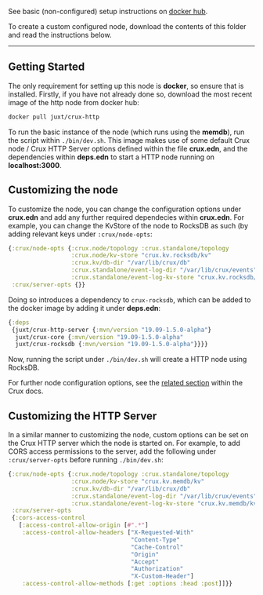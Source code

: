 See basic (non-configured) setup instructions on [docker hub](https://hub.docker.com/r/juxt/crux-http). 

To create a custom configured node, download the
contents of this folder and read the instructions below.

--- 
## Getting Started

The only requirement for setting up this node is **docker**, so ensure that is installed. Firstly, if you have not already done so, 
download the most recent image of the http node from docker hub:

```bash
docker pull juxt/crux-http
```

To run the basic instance of the node (which runs using the **memdb**), run the script within `./bin/dev.sh`. This image makes use of 
some default Crux node / Crux HTTP Server options defined within the file **crux.edn**, and the dependencies within **deps.edn** to 
start a HTTP node running on **localhost:3000**. 

## Customizing the node

To customize the node, you can change the configuration options under **crux.edn** and add any further required dependecies 
within **crux.edn**. For example, you can change the KvStore of the node to RocksDB as such (by adding relevant keys under 
`:crux/node-opts`:

```clojure
{:crux/node-opts {:crux.node/topology :crux.standalone/topology
                  :crux.node/kv-store "crux.kv.rocksdb/kv"
                  :crux.kv/db-dir "/var/lib/crux/db"
                  :crux.standalone/event-log-dir "/var/lib/crux/events"
                  :crux.standalone/event-log-kv-store "crux.kv.rocksdb/kv"}
 :crux/server-opts {}}
```

Doing so introduces a dependency to `crux-rocksdb`, which can be added to the docker image by adding it under **deps.edn**:

```clojure
{:deps
 {juxt/crux-http-server {:mvn/version "19.09-1.5.0-alpha"}
  juxt/crux-core {:mvn/version "19.09-1.5.0-alpha"
  juxt/crux-rocksdb {:mvn/version "19.09-1.5.0-alpha"}}}}
```

Now, running the script under `./bin/dev.sh` will create a HTTP node using RocksDB.

For further node configuration options, see the [related section](https://opencrux.com/docs#configuration) within the Crux docs.

## Customizing the HTTP Server

In a similar manner to customizing the node, custom options can be set on the Crux HTTP server which the node is started on. 
For example, to add CORS access permissions to the server, add the following under `:crux/server-opts` before running `./bin/dev.sh`:

```clojure
{:crux/node-opts {:crux.node/topology :crux.standalone/topology
                  :crux.node/kv-store "crux.kv.memdb/kv"
                  :crux.kv/db-dir "/var/lib/crux/db"
                  :crux.standalone/event-log-dir "/var/lib/crux/events"
                  :crux.standalone/event-log-kv-store "crux.kv.memdb/kv"}
 :crux/server-opts 
 {:cors-access-control
   [:access-control-allow-origin [#".*"]
    :access-control-allow-headers ["X-Requested-With"
                                   "Content-Type"
                                   "Cache-Control"
                                   "Origin"
                                   "Accept"
                                   "Authorization"
                                   "X-Custom-Header"]
    :access-control-allow-methods [:get :options :head :post]]}}
```
